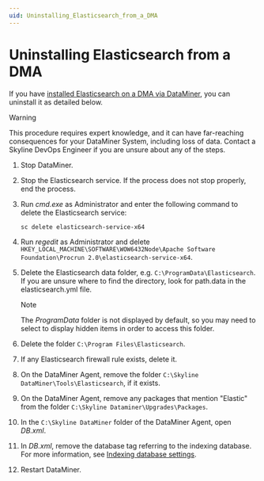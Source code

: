 ```yaml
---
uid: Uninstalling_Elasticsearch_from_a_DMA
---
```


# Uninstalling Elasticsearch from a DMA

If you have [installed Elasticsearch on a DMA via DataMiner](xref:Installing_Elasticsearch_via_DataMiner), you can uninstall it as detailed below.

> [!WARNING]
> This procedure requires expert knowledge, and it can have far-reaching consequences for your DataMiner System, including loss of data. Contact a Skyline DevOps Engineer if you are unsure about any of the steps.

1. Stop DataMiner.

1. Stop the Elasticsearch service. If the process does not stop properly, end the process.

1. Run *cmd.exe* as Administrator and enter the following command to delete the Elasticsearch service:

   ```txt
   sc delete elasticsearch-service-x64
   ```

1. Run *regedit* as Administrator and delete `HKEY_LOCAL_MACHINE\SOFTWARE\WOW6432Node\Apache Software Foundation\Procrun 2.0\elasticsearch-service-x64`.

1. Delete the Elasticsearch data folder, e.g. `C:\ProgramData\Elasticsearch`. If you are unsure where to find the directory, look for path.data in the elasticsearch.yml file.

   > [!NOTE]
   > The *ProgramData* folder is not displayed by default, so you may need to select to display hidden items in order to access this folder.

1. Delete the folder `C:\Program Files\Elasticsearch`.

1. If any Elasticsearch firewall rule exists, delete it.

1. On the DataMiner Agent, remove the folder `C:\Skyline DataMiner\Tools\Elasticsearch`, if it exists.

1. On the DataMiner Agent, remove any packages that mention "Elastic" from the folder `C:\Skyline Dataminer\Upgrades\Packages`.

1. In the `C:\Skyline DataMiner` folder of the DataMiner Agent, open *DB.xml*.

1. In *DB.xml*, remove the database tag referring to the indexing database. For more information, see [Indexing database settings](xref:DB_xml#indexing-database-settings).

1. Restart DataMiner.
